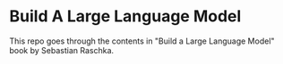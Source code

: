 # Build A Large Language Model

This repo goes through the contents in "Build a Large Language Model" book by Sebastian Raschka.